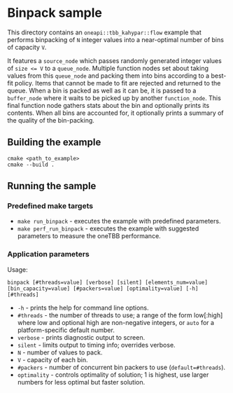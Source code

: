 # Binpack sample
This directory contains an `oneapi::tbb_kahypar::flow` example that performs binpacking of `N` integer values into a near-optimal number of bins of capacity `V`.

It features a `source_node` which passes randomly generated integer values of `size <= V` to a `queue_node`. Multiple function nodes set about taking values from this `queue_node` and packing them into bins according to a best-fit policy. Items that cannot be made to fit are rejected and returned to the queue. When a bin is packed as well as it can be, it is passed to a `buffer_node` where it waits to be picked up by another `function_node`. This final function node gathers stats about the bin and optionally prints its contents. When all bins are accounted for, it optionally prints a summary of the quality of the bin-packing.

## Building the example
```
cmake <path_to_example>
cmake --build .
```

## Running the sample
### Predefined make targets
* `make run_binpack` - executes the example with predefined parameters.
* `make perf_run_binpack` - executes the example with suggested parameters to measure the oneTBB performance.

### Application parameters
Usage:
```
binpack [#threads=value] [verbose] [silent] [elements_num=value] [bin_capacity=value] [#packers=value] [optimality=value] [-h] [#threads]
```
* `-h` - prints the help for command line options.
* `#threads` - the number of threads to use; a range of the form low\[:high\] where low and optional high are non-negative integers, or `auto` for a platform-specific default number.
* `verbose` - prints diagnostic output to screen.
* `silent` - limits output to timing info; overrides verbose.
* `N` - number of values to pack.
* `V` - capacity of each bin.
* `#packers` - number of concurrent bin packers to use (`default=#threads`).
* `optimality` - controls optimality of solution; 1 is highest, use larger numbers for less optimal but faster solution.
